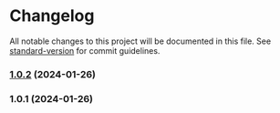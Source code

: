 # Changelog

All notable changes to this project will be documented in this file. See [standard-version](https://github.com/conventional-changelog/standard-version) for commit guidelines.

### [1.0.2](https://github.com/hasanify/goodslogger-api-ts/compare/v1.0.1...v1.0.2) (2024-01-26)

### 1.0.1 (2024-01-26)

